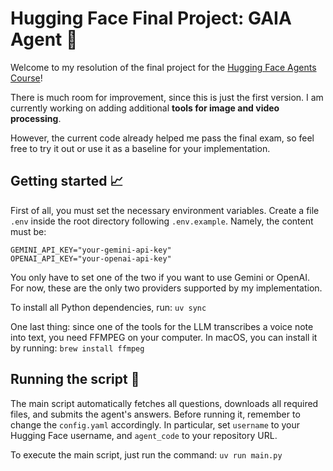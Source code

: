 # Hugging Face Final Project: GAIA Agent :robot:

Welcome to my resolution of the final project for the [Hugging Face Agents Course](https://huggingface.co/learn/agents-course/unit4/hands-on)!

There is much room for improvement, since this is just the first version. I am currently working on adding additional **tools for image and video processing**.

However, the current code already helped me pass the final exam, so feel free to try it out or use it as a baseline for your implementation.

## Getting started :chart_with_upwards_trend:

First of all, you must set the necessary environment variables.
Create a file `.env` inside the root directory following `.env.example`.
Namely, the content must be:

```
GEMINI_API_KEY="your-gemini-api-key"
OPENAI_API_KEY="your-openai-api-key"
```

You only have to set one of the two if you want to use Gemini or OpenAI.
For now, these are the only two providers supported by my implementation.

To install all Python dependencies, run:
`uv sync`

One last thing: since one of the tools for the LLM transcribes a voice note into text, you need FFMPEG on your computer. In macOS, you can install it by running:
`brew install ffmpeg`

## Running the script :runner:

The main script automatically fetches all questions, downloads all required files, and submits the agent's answers.
Before running it, remember to change the `config.yaml` accordingly.
In particular, set `username` to your Hugging Face username, and `agent_code` to your repository URL.

To execute the main script, just run the command:
`uv run main.py`

